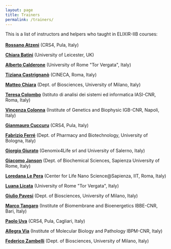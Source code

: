```yaml
---
layout: page
title: Trainers
permalink: /trainers/
---
```


 This is a list of instructors and helpers who taught in ELIXIR-IIB courses:
 <br>
 <br>
[**Rossano Atzeni**](http://www.crs4.it/peopledetails/357/rossano-atzeni/) (CRS4, Pula, Italy)<br>

[**Chiara Batini**](../instructors/chiara_batini.html) (University of Leicester, UK)<br>

[**Alberto Calderone**](../instructors/alberto_calderone.html) (University of Rome "Tor Vergata", Italy)<br>

[**Tiziana Castrignanò**](../instructors/tiziana_castrignano.html) (CINECA, Roma, Italy)<br>

[**Matteo Chiara**](http://159.149.160.56/beacon/) (Dept. of Biosciences, University of Milano, Italy)<br>

[**Teresa Colombo**](../instructors/teresa_colombo.html) (Istituto di analisi dei sistemi ed informatica IASI-CNR, Roma, Italy)<br>

[**Vincenza Colonna**](../instructors/vincenza_colonna.html) (Institute of Genetics and Biophysic IGB-CNR, Napoli, Italy)<br>

[**Gianmauro Cuccuru**](http://www.crs4.it/peopledetails/195/gianmauro-cuccuru/) (CRS4, Pula, Italy)<br>

[**Fabrizio Ferré**](https://www.unibo.it/sitoweb/fabrizio.ferre) (Dept. of Pharmacy and Biotechnology, University of Bologna, Italy)<br>

[**Giorgio Giurato**](http://www.labmedmolge.unisa.it/italiano/teamit/giorgiogiurato) (Genomix4Life srl and University of Salerno, Italy)<br>

[**Giacomo Janson**](../instructors/giacomo_janson.html) (Dept. of Biochemical Sciences, Sapienza University of Rome, Italy)<br>

[**Loredana Le Pera**](../instructors/loredana_le_pera.html) (Center for Life Nano Science@Sapienza, IIT, Roma, Italy)<br>

[**Luana Licata**](../instructors/luana_licata.html) (University of Rome "Tor Vergata", Italy)<br>

[**Giulio Pavesi**](http://159.149.160.56/beacon/) (Dept. of Biosciences, University of Milano, Italy)<br>

[**Marco Tangaro**](../instructors/marco_tangaro.html) (Institute of Biomembrane and Bioenergetics IBBE-CNR, Bari, Italy)<br>

[**Paolo Uva**](http://www.crs4.it/peopledetails/183/paolo-uva/) (CRS4, Pula, Cagliari, Italy)<br>

[**Allegra Via**](../instructors/allegra_via.html) (Institute of Molecular Biology and Pathology IBPM-CNR, Italy)<br>

[**Federico Zambelli**](http://159.149.160.56/beacon/) (Dept. of Biosciences, University of Milano, Italy)<br>